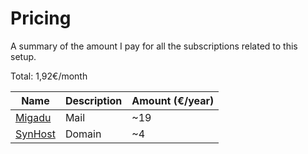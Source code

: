 # Pricing

A summary of the amount I pay for all the subscriptions related to this setup.

Total: 1,92€/month

| Name                           | Description | Amount (€/year) |
| ------------------------------ | ----------- | --------------- |
| [Migadu](https://migadu.com/)  | Mail        | ~19             |
| [SynHost](https://synhost.de/) | Domain      | ~4              |
